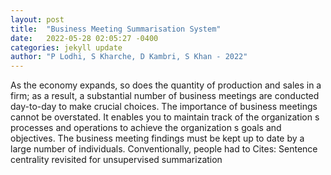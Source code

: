 ```yaml
---
layout: post
title:  "Business Meeting Summarisation System"
date:   2022-05-28 02:05:27 -0400
categories: jekyll update
author: "P Lodhi, S Kharche, D Kambri, S Khan - 2022"
---
```

As the economy expands, so does the quantity of production and sales in a firm; as a result, a substantial number of business meetings are conducted day-to-day to make crucial choices. The importance of business meetings cannot be overstated. It enables you to maintain track of the organization s processes and operations to achieve the organization s goals and objectives. The business meeting findings must be kept up to date by a large number of individuals. Conventionally, people had to  Cites: Sentence centrality revisited for unsupervised summarization